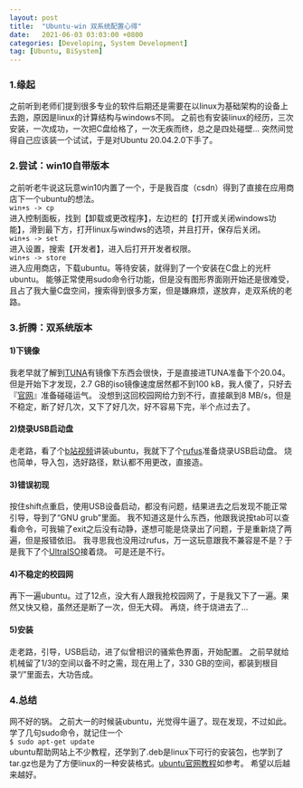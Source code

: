 ```yaml
---
layout: post
title:  "Ubuntu-win 双系统配置心得"
date:   2021-06-03 03:03:00 +0800
categories: [Developing, System Development]
tag: [Ubuntu, BiSystem]
---
```

### 1.缘起
之前听到老师们提到很多专业的软件后期还是需要在以linux为基础架构的设备上去跑，原因是linux的计算结构与windows不同。
之前也有安装linux的经历，三次安装，一次成功，一次把C盘给格了，一次无疾而终，总之是四处碰壁...
突然间觉得自己应该装一个试试，于是对Ubuntu 20.04.2.0下手了。

### 2.尝试：win10自带版本
之前听老牛说这玩意win10内置了一个，于是我百度（csdn）得到了直接在应用商店下一个ubuntu的想法。<br>
`win+s -> cp`<br>
进入控制面板，找到【卸载或更改程序】，左边栏的【打开或关闭windows功能】，滑到最下方，打开linux与windws的选项，并且打开，保存后关闭。<br>
`win+s -> set`<br>
进入设置，搜索【开发者】，进入后打开开发者权限。<br>
`win+s -> store`<br>
进入应用商店，下载ubuntu。等待安装，就得到了一个安装在C盘上的光杆ubuntu。
能够正常使用sudo命令行功能，但是没有图形界面刚开始还是很难受，且占了我大量C盘空间，搜索得到很多方案，但是嫌麻烦，遂放弃，走双系统的老路。

### 3.折腾：双系统版本
#### 1)下镜像
我老早就了解到[TUNA](https://mirrors.tuna.tsinghua.edu.cn/)有镜像下东西会很快，于是直接进TUNA准备下个20.04。
但是开始下才发现，2.7 GB的iso镜像速度居然都不到100 kB，我人傻了，只好去『[官网](https://ubuntu.com/download/desktop)』准备碰碰运气。
没想到这回校园网给力到不行，直接飙到8 MB/s，但是不稳定，断了好几次，又下了好几次，好不容易下完，半个点过去了。
#### 2)烧录USB启动盘
走老路，看了个[b站视频](https://www.bilibili.com/video/BV11k4y1k7Li?t=789)讲装ubuntu，我就下了个[rufus](https://rufus.ie/zh/)准备烧录USB启动盘。
烧也简单，导入包，选好路径，默认都不用更改，直接造。
#### 3)错误初现
按住shift点重启，使用USB设备启动，都没有问题，结果进去之后发现不能正常引导，导到了“GNU grub”里面。
我不知道这是什么东西，他跟我说按tab可以查看命令，可我输了exit之后没有动静，遂想可能是烧录出了问题，于是重新烧了两遍，但是报错依旧。
我寻思我也没用过rufus，万一这玩意跟我不兼容是不是？于是我下了个[UltraISO](https://cn.ultraiso.net/)接着烧。
可是还是不行。
#### 4)不稳定的校园网
再下一遍ubuntu。过了12点，没大有人跟我抢校园网了，于是我又下了一遍。果然又快又稳，虽然还是断了一次，但无大碍。
再烧，终于烧进去了...
#### 5)安装
走老路，引导，USB启动，进了似曾相识的骚紫色界面，开始配置。
之前早就给机械留了1/3的空间以备不时之需，现在用上了，330 GB的空间，都装到根目录“/”里面去，大功告成。

### 4.总结
网不好的锅。
之前大一的时候装ubuntu，光觉得牛逼了。现在发现，不过如此。
学了几句sudo命令，就记住一个<br>
`$ sudo apt-get update`<br>
ubuntu帮助网站上不少教程，还学到了.deb是linux下可行的安装包，也学到了tar.gz也是为了方便linux的一种安装格式。[ubuntu官网教程](https://help.ubuntu.com/kubuntu/desktopguide/zh_CN/manual-install.html)如参考。
希望以后越来越好。
